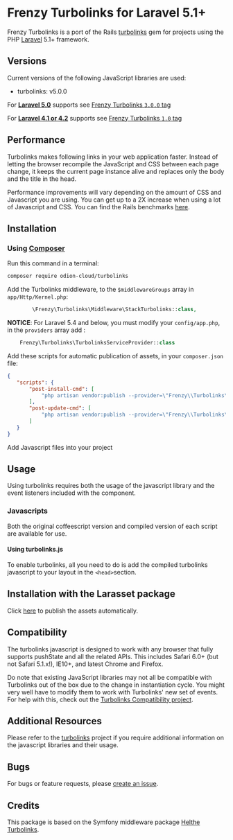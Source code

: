 Frenzy Turbolinks for Laravel 5.1+
==================================

Frenzy Turbolinks is a port of the Rails [turbolinks](https://github.com/turbolinks/turbolinks-rails) gem
for projects using the PHP [Laravel](http://laravel.com) 5.1+ framework.

## Versions

Current versions of the following JavaScript libraries are used:

 * turbolinks: v5.0.0

For [**Laravel 5.0**](http://laravel.com/docs/5.0) supports see [Frenzy Turbolinks `3.0.0` tag](https://github.com/frenzyapp/turbolinks/tree/3.0.0)

For [**Laravel 4.1 or 4.2**](http://laravel.com/docs/4.2) supports see [Frenzy Turbolinks `1.0` tag](https://github.com/frenzyapp/turbolinks/tree/1.0)

## Performance

Turbolinks makes following links in your web application faster. Instead of letting
the browser recompile the JavaScript and CSS between each page change, it keeps
the current page instance alive and replaces only the body and the title in the head.

Performance improvements will vary depending on the amount of CSS and Javascript
you are using. You can get up to a 2X increase when using a lot of Javascript and
CSS. You can find the Rails benchmarks [here](https://stevelabnik/turbolinks_test).

## Installation

### Using [Composer](https://getcomposer.org)

Run this command in a terminal:
```bash
composer require odion-cloud/turbolinks
```

Add the Turbolinks middleware, to the `$middlewareGroups` array in `app/Http/Kernel.php`:
```php
        \Frenzy\Turbolinks\Middleware\StackTurbolinks::class,
```

**NOTICE**: For Laravel 5.4 and below, you must modify your `config/app.php`, in the `providers` array add :
```php
    Frenzy\Turbolinks\TurbolinksServiceProvider::class
```

Add these scripts for automatic publication of assets, in your `composer.json` file:

```json
{
   "scripts": {
       "post-install-cmd": [
           "php artisan vendor:publish --provider=\"Frenzy\\Turbolinks\\TurbolinksServiceProvider\" --force"
       ],
       "post-update-cmd": [
           "php artisan vendor:publish --provider=\"Frenzy\\Turbolinks\\TurbolinksServiceProvider\" --force"
       ]
   }
}
```

Add Javascript files into your project

## Usage

Using turbolinks requires both the usage of the javascript library and the event listeners included with the component.

### Javascripts

Both the original coffeescript version and compiled version of each script are available for use.

#### Using turbolinks.js

To enable turbolinks, all you need to do is add the compiled turbolinks javascript to your layout in the `<head>`section.

## Installation with the Larasset package

Click [here](README_LARASSET.md) to publish the assets automatically.

## Compatibility

The turbolinks javascript is designed to work with any browser that fully supports
pushState and all the related APIs. This includes Safari 6.0+ (but not Safari 5.1.x!),
IE10+, and latest Chrome and Firefox.

Do note that existing JavaScript libraries may not all be compatible with
Turbolinks out of the box due to the change in instantiation cycle. You might
very well have to modify them to work with Turbolinks' new set of events. For
help with this, check out the [Turbolinks Compatibility project](http://reed.github.io/turbolinks-compatibility).

## Additional Resources

Please refer to the [turbolinks](https://github.com/turbolinks/turbolinks-rails) project
if you require additional information on the javascript libraries and their usage.

## Bugs

For bugs or feature requests, please [create an issue](https://github.com/frenzyapp/turbolinks/issues/new).

## Credits

This package is based on the Symfony middleware package [Helthe Turbolinks](https://github.com/helthe/Turbolinks).
